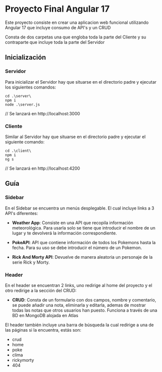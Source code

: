
# Proyecto Final Angular 17

Este proyecto consiste en crear una aplicacion web funcional utilizando Angular 17 que incluye consumo de API's y un CRUD

Consta de dos carpetas una que engloba toda la parte del Cliente y su contraparte que incluye toda la parte del Servidor



## Inicialización

### Servidor
Para inicializar el Servidor hay que situarse en el directorio padre y ejecutar los siguientes comandos:

```http
cd .\server\
npm i
node .\server.js
```

// Se lanzará en http://localhost:3000

### Cliente
Similar al Servidor hay que situarse en el directorio padre y ejecutar el siguiente comando:


```http
cd .\client\
npm i
ng s
```

// Se lanzará en http://localhost:4200
## Guía

### Sidebar
En el Sidebar se encuentra un menús desplegable. El cual incluye links a 3 API's diferentes:
- **Weather App**: Consiste en una API que recopila información meteorológica. Para usarla solo se tiene que introducir el nombre de un lugar y te devolverá la información correspondiente.

- **PokeAPI**: API que contiene información de todos los Pokemons hasta la fecha. Para su uso se debe introducir el número de un Pokemon.

- **Rick And Morty API**: Devuelve de manera aleatoria un personaje de la serie Rick y Morty.



### Header
En el header se encuentran 2 links, uno redirige al home del proyecto y el otro redirige a la sección del CRUD:
- **CRUD**: Consta de un formulario con dos campos, nombre y comentario, se puede añadir una nota, eliminarla y editarla, ademas de mostrar todas las notas que otros usuarios han puesto. Funciona a través de una BD en MongoDB alojada en Atlas

El header también incluye una barra de búsqueda la cual redirige a una de las páginas si la encuentra, estás son:
- crud
- home
- poke
- clima
- rickymorty
- 404

